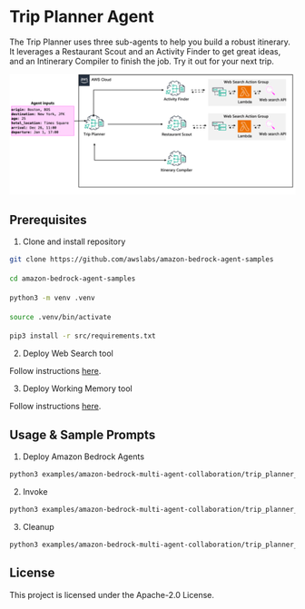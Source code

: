 # Trip Planner Agent

The Trip Planner uses three sub-agents to help you build a robust itinerary. It leverages a Restaurant Scout and an Activity Finder to get great ideas, and an Intinerary Compiler to finish the job. Try it out for your next trip.

![architecture](/examples/amazon-bedrock-multi-agent-collaboration/trip_planner_agent/architecture.png)

## Prerequisites

1. Clone and install repository

```bash
git clone https://github.com/awslabs/amazon-bedrock-agent-samples

cd amazon-bedrock-agent-samples

python3 -m venv .venv

source .venv/bin/activate

pip3 install -r src/requirements.txt
```

2. Deploy Web Search tool

Follow instructions [here](/src/shared/web_search/).

3. Deploy Working Memory tool

Follow instructions [here](/src/shared/working_memory/).

## Usage & Sample Prompts

1. Deploy Amazon Bedrock Agents

```bash
python3 examples/amazon-bedrock-multi-agent-collaboration/trip_planner_agent/main.py --recreate_agents "true"
```

2. Invoke

```bash
python3 examples/amazon-bedrock-multi-agent-collaboration/trip_planner_agent/main.py --recreate_agents "false"
```

3. Cleanup

```bash
python3 examples/amazon-bedrock-multi-agent-collaboration/trip_planner_agent/main.py --clean_up "true"
```

## License

This project is licensed under the Apache-2.0 License.
